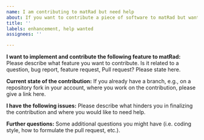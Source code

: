 ```yaml
---
name: I am contributing to matRad but need help
about: If you want to contribute a piece of software to matRad but want assistance
title: ''
labels: enhancement, help wanted
assignees: ''

---
```


**I want to implement and contribute the following feature to matRad:**
Please describe what feature you want to contribute. Is it related to a question, bug report, feature request, Pull request? Please state here.

**Current state of the contribution:**
If you already have a branch, e.g., on a repository fork in your account, where you work on the contribution, please give a link here.

**I have the following issues:**
Please describe what hinders you in finalizing the contribution and where you would like to need help.

**Further questions:**
Some additional questions you might have (i.e. coding style, how to formulate the pull request, etc.).
